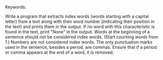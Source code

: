 Keywords:

Write a program that extracts index words (words starting with a capital letter) from a text along with their word number (indicating their position in the text) and prints them in the output. If no word with this characteristic is found in the text, print "None" in the output. Words at the beginning of a sentence should not be considered index words. (Start counting words from 1.)
Numbers are not considered index words. The only punctuation marks used in the sentence, besides a period, are commas. Ensure that if a period or comma appears at the end of a word, it is removed.